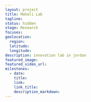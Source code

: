 ```yaml
---
layout: project
title: Mahali Lab
tagline:
status: hidden
stage: Research
focuses: 
geolocation:
  region:
  latitude:
  longitude:
description: innovation lab in jordan
featured_image:
featured_video_url:
milestones:
  - date:
    title:
    link:
    link_title:
    description_markdown:
---
```



